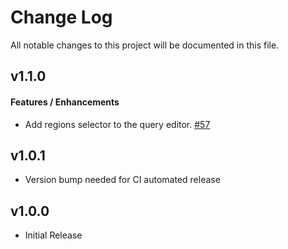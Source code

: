 # Change Log

All notable changes to this project will be documented in this file.

## v1.1.0
#### Features / Enhancements
  * Add regions selector to the query editor. [#57](https://github.com/grafana/x-ray-datasource/pull/57)

## v1.0.1

- Version bump needed for CI automated release

## v1.0.0

- Initial Release

